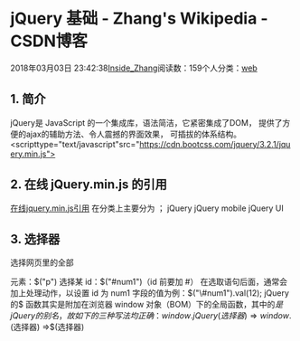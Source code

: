 
# jQuery 基础 - Zhang's Wikipedia - CSDN博客


2018年03月03日 23:42:38[Inside_Zhang](https://me.csdn.net/lanchunhui)阅读数：159个人分类：[web](https://blog.csdn.net/lanchunhui/article/category/6256551)



## 1. 简介
jQuery是 JavaScript 的一个集成库，语法简洁，它紧密集成了DOM，
提供了方便的ajax的辅助方法、令人震撼的界面效果，
可插拔的体系结构。
<scripttype="text/javascript"src="https://cdn.bootcss.com/jquery/3.2.1/jquery.min.js"></script>
## 2. 在线 jQuery.min.js 的引用
[在线jquery.min.js引用](http://blog.csdn.net/superit401/article/details/72334129)
在分类上主要分为 ；
jQuery
jQuery mobile
jQuery UI
## 3. 选择器
选择网页里的全部<p>元素：$("p")
选择某 id：$("\#num1")（id 前要加 \#）
在选取语句后面，通常会加上处理动作，以设置 id 为 num1 字段的值为例：$("\#num1").val(12);
jQuery 的$ 函数其实是附加在浏览器 window 对象（BOM）下的全局函数，其中的$是 jQuery 的别名，故如下的三种写法均正确：
window.jQuery(选择器) ⇒window.$(选择器) ⇒$(选择器)

